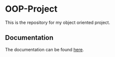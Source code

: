 # OOP-Project
This is the repository for my object oriented project.

## Documentation
The documentation can be found [here](https://bluepuff71.github.io/TTU-Stuff/ "Project Documentation").
